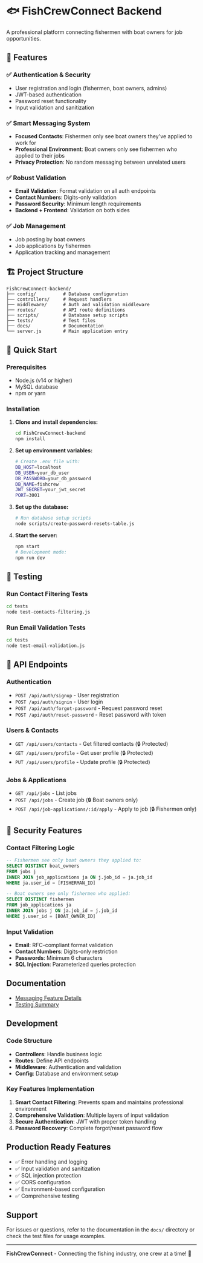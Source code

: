 # 🐟 FishCrewConnect Backend

A professional platform connecting fishermen with boat owners for job opportunities.

## 🌟 Features

### ✅ **Authentication & Security**
- User registration and login (fishermen, boat owners, admins)
- JWT-based authentication
- Password reset functionality
- Input validation and sanitization

### ✅ **Smart Messaging System**
- **Focused Contacts**: Fishermen only see boat owners they've applied to work for
- **Professional Environment**: Boat owners only see fishermen who applied to their jobs
- **Privacy Protection**: No random messaging between unrelated users

### ✅ **Robust Validation**
- **Email Validation**: Format validation on all auth endpoints
- **Contact Numbers**: Digits-only validation
- **Password Security**: Minimum length requirements
- **Backend + Frontend**: Validation on both sides

### ✅ **Job Management**
- Job posting by boat owners
- Job applications by fishermen
- Application tracking and management

## 🏗️ Project Structure

```
FishCrewConnect-backend/
├── config/          # Database configuration
├── controllers/     # Request handlers
├── middleware/      # Auth and validation middleware
├── routes/          # API route definitions
├── scripts/         # Database setup scripts
├── tests/           # Test files
├── docs/            # Documentation
└── server.js        # Main application entry
```

## 🚀 Quick Start

### Prerequisites
- Node.js (v14 or higher)
- MySQL database
- npm or yarn

### Installation

1. **Clone and install dependencies:**
   ```bash
   cd FishCrewConnect-backend
   npm install
   ```

2. **Set up environment variables:**
   ```bash
   # Create .env file with:
   DB_HOST=localhost
   DB_USER=your_db_user
   DB_PASSWORD=your_db_password
   DB_NAME=fishcrew
   JWT_SECRET=your_jwt_secret
   PORT=3001
   ```

3. **Set up the database:**
   ```bash
   # Run database setup scripts
   node scripts/create-password-resets-table.js
   ```

4. **Start the server:**
   ```bash
   npm start
   # Development mode:
   npm run dev
   ```

## 🧪 Testing

### Run Contact Filtering Tests
```bash
cd tests
node test-contacts-filtering.js
```

### Run Email Validation Tests
```bash
cd tests
node test-email-validation.js
```

## 📡 API Endpoints

### Authentication
- `POST /api/auth/signup` - User registration
- `POST /api/auth/signin` - User login
- `POST /api/auth/forgot-password` - Request password reset
- `POST /api/auth/reset-password` - Reset password with token

### Users & Contacts
- `GET /api/users/contacts` - Get filtered contacts (🔒 Protected)
- `GET /api/users/profile` - Get user profile (🔒 Protected)
- `PUT /api/users/profile` - Update profile (🔒 Protected)

### Jobs & Applications
- `GET /api/jobs` - List jobs
- `POST /api/jobs` - Create job (🔒 Boat owners only)
- `POST /api/job-applications/:id/apply` - Apply to job (🔒 Fishermen only)

## 🔐 Security Features

### Contact Filtering Logic
```sql
-- Fishermen see only boat owners they applied to:
SELECT DISTINCT boat_owners 
FROM jobs j 
INNER JOIN job_applications ja ON j.job_id = ja.job_id 
WHERE ja.user_id = [FISHERMAN_ID]

-- Boat owners see only fishermen who applied:
SELECT DISTINCT fishermen 
FROM job_applications ja 
INNER JOIN jobs j ON ja.job_id = j.job_id 
WHERE j.user_id = [BOAT_OWNER_ID]
```

### Input Validation
- **Email**: RFC-compliant format validation
- **Contact Numbers**: Digits-only restriction
- **Passwords**: Minimum 6 characters
- **SQL Injection**: Parameterized queries protection

## Documentation

- [Messaging Feature Details](docs/MESSAGING_FEATURE.md)
- [Testing Summary](docs/TEST_SUMMARY.md)

## Development

### Code Structure
- **Controllers**: Handle business logic
- **Routes**: Define API endpoints
- **Middleware**: Authentication and validation
- **Config**: Database and environment setup

### Key Features Implementation
1. **Smart Contact Filtering**: Prevents spam and maintains professional environment
2. **Comprehensive Validation**: Multiple layers of input validation
3. **Secure Authentication**: JWT with proper token handling
4. **Password Recovery**: Complete forgot/reset password flow

## Production Ready Features

- ✅ Error handling and logging
- ✅ Input validation and sanitization
- ✅ SQL injection protection
- ✅ CORS configuration
- ✅ Environment-based configuration
- ✅ Comprehensive testing

## Support

For issues or questions, refer to the documentation in the `docs/` directory or check the test files for usage examples.

---

**FishCrewConnect** - Connecting the fishing industry, one crew at a time! 🎣
